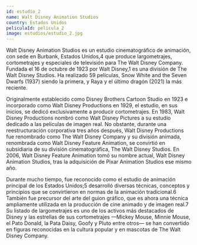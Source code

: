 ```yaml
---
id: estudio_2
name: Walt Disney Animation Studios
country: Estados Unidos
peliculaId: pelicula_2
image: estudios/estudio_2.jpg
---
```


Walt Disney Animation Studios es un estudio cinematográfico de animación, con sede en Burbank, Estados Unidos,4​ que produce largometrajes, 
cortometrajes y especiales de televisión para The Walt Disney Company. Fundada el 16 de octubre de 1923 por Walt Disney,1​ es una división de 
The Walt Disney Studios. Ha realizado 59 películas, Snow White and the Seven Dwarfs (1937) siendo la primera, y Raya y el último dragón (2021) la más reciente.

Originalmente establecido como Disney Brothers Cartoon Studio en 1923 e incorporado como Walt Disney Productions en 1929, el estudio, en sus inicios, 
se dedicó exclusivamente a producir cortometrajes. En 1983, Walt Disney Productions nombró como Walt Disney Pictures a su estudio dedicado a las películas 
de imagen real. No obstante, durante una reestructuración corporativa tres años después, Walt Disney Productions fue renombrado como The Walt Disney Company 
y su división animada, renombrada como Walt Disney Feature Animation, se convirtió en subsidiaria de su división cinematográfica, The Walt Disney Studios. 
En 2006, Walt Disney Feature Animation tomó su nombre actual, Walt Disney Animation Studios, tras la adquisición de Pixar Animation Studios ese mismo año.

Durante mucho tiempo, fue reconocido como el estudio de animación principal de los Estados Unidos;5​ desarrolló diversas técnicas, conceptos y principios 
que se convirtieron en normas de la animación tradicional.6​ También fue precursor del arte del guion gráfico, que es ahora una técnica ampliamente utilizada 
en la producción de cine animado y de imagen real.7​ Su listado de largometrajes es uno de los activos más destacados de Disney y las estrellas de sus 
cortometrajes —Mickey Mouse, Minnie Mouse, el Pato Donald, la Pata Daisy, Goofy y Pluto entre otros— se han convertido en figuras reconocidas en la cultura 
popular y en mascotas de The Walt Disney Company.
